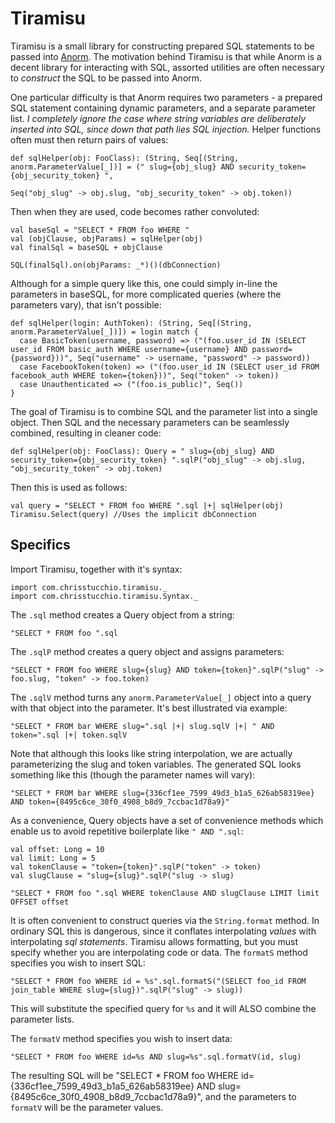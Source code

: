 # Tiramisu

Tiramisu is a small library for constructing prepared SQL statements to be passed into [Anorm](https://github.com/playframework/Play20/wiki/ScalaAnorm). The motivation behind Tiramisu is that while Anorm is a decent library for interacting with SQL, assorted utilities are often necessary to *construct* the SQL to be passed into Anorm.

One particular difficulty is that Anorm requires two parameters - a prepared SQL statement containing dynamic parameters, and a separate parameter list. *I completely ignore the case where string variables are deliberately inserted into SQL, since down that path lies SQL injection.* Helper functions often must then return pairs of values:

    def sqlHelper(obj: FooClass): (String, Seq[(String, anorm.ParameterValue[_])] = (" slug={obj_slug} AND security_token={obj_security_token} ",
                                                                                     Seq("obj_slug" -> obj.slug, "obj_security_token" -> obj.token))

Then when they are used, code becomes rather convoluted:

    val baseSql = "SELECT * FROM foo WHERE "
    val (objClause, objParams) = sqlHelper(obj)
    val finalSql = baseSQL + objClause

    SQL(finalSql).on(objParams: _*)()(dbConnection)

Although for a simple query like this, one could simply in-line the parameters in baseSQL, for more complicated queries (where the parameters vary), that isn't possible:

    def sqlHelper(login: AuthToken): (String, Seq[(String, anorm.ParameterValue[_])]) = login match {
      case BasicToken(username, password) => ("(foo.user_id IN (SELECT user_id FROM basic_auth WHERE username={username} AND password={password}))", Seq("username" -> username, "password" -> password))
      case FacebookToken(token) => ("(foo.user_id IN (SELECT user_id FROM facebook_auth WHERE token={token}))", Seq("token" -> token))
      case Unauthenticated => ("(foo.is_public)", Seq())
    }

The goal of Tiramisu is to combine SQL and the parameter list into a single object. Then SQL and the necessary parameters can be seamlessly combined, resulting in cleaner code:

    def sqlHelper(obj: FooClass): Query = " slug={obj_slug} AND security_token={obj_security_token} ".sqlP("obj_slug" -> obj.slug, "obj_security_token" -> obj.token)

Then this is used as follows:

    val query = "SELECT * FROM foo WHERE ".sql |+| sqlHelper(obj)
    Tiramisu.Select(query) //Uses the implicit dbConnection

## Specifics

Import Tiramisu, together with it's syntax:

    import com.chrisstucchio.tiramisu._
    import com.chrisstucchio.tiramisu.Syntax._

The `.sql` method creates a Query object from a string:

    "SELECT * FROM foo ".sql

The `.sqlP` method creates a query object and assigns parameters:

    "SELECT * FROM foo WHERE slug={slug} AND token={token}".sqlP("slug" -> foo.slug, "token" -> foo.token)

The `.sqlV` method turns any `anorm.ParameterValue[_]` object into a query with that object into the parameter. It's best illustrated via example:

    "SELECT * FROM bar WHERE slug=".sql |+| slug.sqlV |+| " AND token=".sql |+| token.sqlV

Note that although this looks like string interpolation, we are actually parameterizing the slug and token variables. The generated SQL looks something like this (though the parameter names will vary):

    "SELECT * FROM bar WHERE slug={336cf1ee_7599_49d3_b1a5_626ab58319ee} AND token={8495c6ce_30f0_4908_b8d9_7ccbac1d78a9}"

As a convenience, Query objects have a set of convenience methods which enable us to avoid repetitive boilerplate like `" AND ".sql`:

    val offset: Long = 10
    val limit: Long = 5
    val tokenClause = "token={token}".sqlP("token" -> token)
    val slugClause = "slug={slug}".sqlP("slug -> slug)

    "SELECT * FROM foo ".sql WHERE tokenClause AND slugClause LIMIT limit OFFSET offset

It is often convenient to construct queries via the `String.format` method. In ordinary SQL this is dangerous, since it conflates interpolating *values* with interpolating *sql statements*. Tiramisu allows formatting, but you must specify whether you are interpolating code or data. The `formatS` method specifies you wish to insert SQL:

    "SELECT * FROM foo WHERE id = %s".sql.formatS("(SELECT foo_id FROM join_table WHERE slug={slug})".sqlP("slug" -> slug))

This will substitute the specified query for `%s` and it will ALSO combine the parameter lists.

The `formatV` method specifies you wish to insert data:

    "SELECT * FROM foo WHERE id=%s AND slug=%s".sql.formatV(id, slug)

The resulting SQL will be "SELECT * FROM foo WHERE id={336cf1ee_7599_49d3_b1a5_626ab58319ee} AND slug={8495c6ce_30f0_4908_b8d9_7ccbac1d78a9}", and the parameters to `formatV` will be the parameter values.
